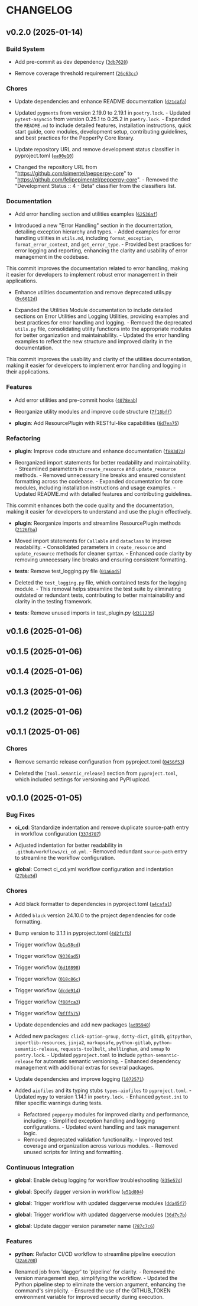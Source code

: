 # CHANGELOG


## v0.2.0 (2025-01-14)

### Build System

- Add pre-commit as dev dependency
  ([`3db7628`](https://github.com/felipepimentel/pepperpy-core/commit/3db7628c653af633d8437cce3f6f918c0f628714))

- Remove coverage threshold requirement
  ([`26c63cc`](https://github.com/felipepimentel/pepperpy-core/commit/26c63cceb6e848aab588492f820e0eb9d62b1767))

### Chores

- Update dependencies and enhance README documentation
  ([`d21cafa`](https://github.com/felipepimentel/pepperpy-core/commit/d21cafaf0f9c9ac3f2f4fa646aa06fce51b059a3))

- Updated `pygments` from version 2.19.0 to 2.19.1 in `poetry.lock`. - Updated `pytest-asyncio` from
  version 0.25.1 to 0.25.2 in `poetry.lock`. - Expanded the `README.md` to include detailed
  features, installation instructions, quick start guide, core modules, development setup,
  contributing guidelines, and best practices for the PepperPy Core library.

- Update repository URL and remove development status classifier in pyproject.toml
  ([`ea90e10`](https://github.com/felipepimentel/pepperpy-core/commit/ea90e10dce78072deb49e73050cd30390b40f4a4))

- Changed the repository URL from "https://github.com/pimentel/pepperpy-core" to
  "https://github.com/felipepimentel/pepperpy-core". - Removed the "Development Status :: 4 - Beta"
  classifier from the classifiers list.

### Documentation

- Add error handling section and utilities examples
  ([`62536af`](https://github.com/felipepimentel/pepperpy-core/commit/62536af0a2c1344079928a66430fbcb064ebc092))

- Introduced a new "Error Handling" section in the documentation, detailing exception hierarchy and
  types. - Added examples for error handling utilities in `utils.md`, including `format_exception`,
  `format_error_context`, and `get_error_type`. - Provided best practices for error logging and
  reporting, enhancing the clarity and usability of error management in the codebase.

This commit improves the documentation related to error handling, making it easier for developers to
  implement robust error management in their applications.

- Enhance utilities documentation and remove deprecated utils.py
  ([`9c6612d`](https://github.com/felipepimentel/pepperpy-core/commit/9c6612d6b42a7c76cd896214a78235a1cbb2e5db))

- Expanded the Utilities Module documentation to include detailed sections on Error Utilities and
  Logging Utilities, providing examples and best practices for error handling and logging. - Removed
  the deprecated `utils.py` file, consolidating utility functions into the appropriate modules for
  better organization and maintainability. - Updated the error handling examples to reflect the new
  structure and improved clarity in the documentation.

This commit improves the usability and clarity of the utilities documentation, making it easier for
  developers to implement error handling and logging in their applications.

### Features

- Add error utilities and pre-commit hooks
  ([`4078eab`](https://github.com/felipepimentel/pepperpy-core/commit/4078eabbdfe4867102b7f1fcc9e14b6b12875ee2))

- Reorganize utility modules and improve code structure
  ([`7f18bff`](https://github.com/felipepimentel/pepperpy-core/commit/7f18bffe997c6fd2b547e52ca59959340871aca2))

- **plugin**: Add ResourcePlugin with RESTful-like capabilities
  ([`6d7ea75`](https://github.com/felipepimentel/pepperpy-core/commit/6d7ea75ab17333617b0de86c094a485881f1d54c))

### Refactoring

- **plugin**: Improve code structure and enhance documentation
  ([`f883d7a`](https://github.com/felipepimentel/pepperpy-core/commit/f883d7aeb44286cc45eaa618e29749b2e9b889a8))

- Reorganized import statements for better readability and maintainability. - Streamlined parameters
  in `create_resource` and `update_resource` methods. - Removed unnecessary line breaks and ensured
  consistent formatting across the codebase. - Expanded documentation for core modules, including
  installation instructions and usage examples. - Updated README.md with detailed features and
  contributing guidelines.

This commit enhances both the code quality and the documentation, making it easier for developers to
  understand and use the plugin effectively.

- **plugin**: Reorganize imports and streamline ResourcePlugin methods
  ([`2126fba`](https://github.com/felipepimentel/pepperpy-core/commit/2126fba9846fed59073ffbbf368fc2617711706a))

- Moved import statements for `Callable` and `dataclass` to improve readability. - Consolidated
  parameters in `create_resource` and `update_resource` methods for cleaner syntax. - Enhanced code
  clarity by removing unnecessary line breaks and ensuring consistent formatting.

- **tests**: Remove test_logging.py file
  ([`01a6ad5`](https://github.com/felipepimentel/pepperpy-core/commit/01a6ad57a382a6d6527197d0a90cec08efb6f91a))

- Deleted the `test_logging.py` file, which contained tests for the logging module. - This removal
  helps streamline the test suite by eliminating outdated or redundant tests, contributing to better
  maintainability and clarity in the testing framework.

- **tests**: Remove unused imports in test_plugin.py
  ([`d311235`](https://github.com/felipepimentel/pepperpy-core/commit/d3112355d518440346e8bd3ed99439b7bbe72790))


## v0.1.6 (2025-01-06)


## v0.1.5 (2025-01-06)


## v0.1.4 (2025-01-06)


## v0.1.3 (2025-01-06)


## v0.1.2 (2025-01-06)


## v0.1.1 (2025-01-06)

### Chores

- Remove semantic release configuration from pyproject.toml
  ([`0456f53`](https://github.com/felipepimentel/pepperpy-core/commit/0456f53c6cd36b92f31034719b5b45b63c970bac))

- Deleted the `[tool.semantic_release]` section from `pyproject.toml`, which included settings for
  versioning and PyPI upload.


## v0.1.0 (2025-01-05)

### Bug Fixes

- **ci_cd**: Standardize indentation and remove duplicate source-path entry in workflow
  configuration
  ([`337d707`](https://github.com/felipepimentel/pepperpy-core/commit/337d7074d3c19eefef947dab400830ee800879d4))

- Adjusted indentation for better readability in `.github/workflows/ci_cd.yml`. - Removed redundant
  `source-path` entry to streamline the workflow configuration.

- **global**: Correct ci_cd.yml workflow configuration and indentation
  ([`27bbe5d`](https://github.com/felipepimentel/pepperpy-core/commit/27bbe5d15070a6cfb5c6b7eaa23329193c20ba9f))

### Chores

- Add black formatter to dependencies in pyproject.toml
  ([`a4cafa1`](https://github.com/felipepimentel/pepperpy-core/commit/a4cafa118406f3fc7a710fa7bd2ed30efcc97bae))

- Added `black` version 24.10.0 to the project dependencies for code formatting.

- Bump version to 3.1.1 in pyproject.toml
  ([`4d2fcfb`](https://github.com/felipepimentel/pepperpy-core/commit/4d2fcfb3d4e98b8adaf08f354b1c430636eaacf9))

- Trigger workflow
  ([`b1a58cd`](https://github.com/felipepimentel/pepperpy-core/commit/b1a58cd5228f092a3855e02759ef46ad6953dc3f))

- Trigger workflow
  ([`9336ad5`](https://github.com/felipepimentel/pepperpy-core/commit/9336ad51a06de37262876843a0db3a238b479d11))

- Trigger workflow
  ([`6d10898`](https://github.com/felipepimentel/pepperpy-core/commit/6d10898705a7ff5fadb694432df59e2107e1e1eb))

- Trigger workflow
  ([`018c86c`](https://github.com/felipepimentel/pepperpy-core/commit/018c86c8dd1e8be84eafee153cb493aab942c136))

- Trigger workflow
  ([`dcde914`](https://github.com/felipepimentel/pepperpy-core/commit/dcde9145a64748ffe216e755bdb2770e6ddc4cf3))

- Trigger workflow
  ([`f88fca3`](https://github.com/felipepimentel/pepperpy-core/commit/f88fca30e9d1cb3d6c2fed37e9bd9e3dbb90e06a))

- Trigger workflow
  ([`9fff575`](https://github.com/felipepimentel/pepperpy-core/commit/9fff5758b67fd639e83b59be406bc0a15caebf8f))

- Update dependencies and add new packages
  ([`ad95940`](https://github.com/felipepimentel/pepperpy-core/commit/ad9594070af93074f25ef3881d81a89f0af88167))

- Added new packages: `click-option-group`, `dotty-dict`, `gitdb`, `gitpython`,
  `importlib-resources`, `jinja2`, `markupsafe`, `python-gitlab`, `python-semantic-release`,
  `requests-toolbelt`, `shellingham`, and `smmap` to `poetry.lock`. - Updated `pyproject.toml` to
  include `python-semantic-release` for automatic semantic versioning. - Enhanced dependency
  management with additional extras for several packages.

- Update dependencies and improve logging
  ([`1072571`](https://github.com/felipepimentel/pepperpy-core/commit/10725712a5e3a084e97d39c060fec5e146a44343))

- Added `aiofiles` and its typing stubs `types-aiofiles` to `pyproject.toml`. - Updated `mypy` to
  version 1.14.1 in `poetry.lock`. - Enhanced `pytest.ini` to filter specific warnings during tests.
  - Refactored `pepperpy` modules for improved clarity and performance, including: - Simplified
  exception handling and logging configurations. - Updated event handling and task management logic.
  - Removed deprecated validation functionality. - Improved test coverage and organization across
  various modules. - Removed unused scripts for linting and formatting.

### Continuous Integration

- **global**: Enable debug logging for workflow troubleshooting
  ([`835e57d`](https://github.com/felipepimentel/pepperpy-core/commit/835e57d0b222a0b4612fea4d418099e9df62fec6))

- **global**: Specify dagger version in workflow
  ([`e51d804`](https://github.com/felipepimentel/pepperpy-core/commit/e51d8041fb2e80fb546deac629359ff546222915))

- **global**: Trigger workflow with updated daggerverse modules
  ([`dda45f7`](https://github.com/felipepimentel/pepperpy-core/commit/dda45f7482304479593b9cc41c6edceb32df9aa1))

- **global**: Trigger workflow with updated daggerverse modules
  ([`36d7c7b`](https://github.com/felipepimentel/pepperpy-core/commit/36d7c7b15c9682c649794e1f0f027e9ff2c31228))

- **global**: Update dagger version parameter name
  ([`787c7c6`](https://github.com/felipepimentel/pepperpy-core/commit/787c7c65d5e8b03bbfa6b952440e525904d9029f))

### Features

- **python**: Refactor CI/CD workflow to streamline pipeline execution
  ([`32a6700`](https://github.com/felipepimentel/pepperpy-core/commit/32a670075848c0ff9eba42914818991f40eb4f37))

- Renamed job from 'dagger' to 'pipeline' for clarity. - Removed the version management step,
  simplifying the workflow. - Updated the Python pipeline step to eliminate the version argument,
  enhancing the command's simplicity. - Ensured the use of the GITHUB_TOKEN environment variable for
  improved security during execution.
